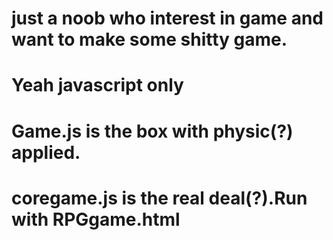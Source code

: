 # just a noob who interest in game and want to make some shitty game.
# Yeah javascript only
# Game.js is the box with physic(?) applied.
# coregame.js is the real deal(?).Run with RPGgame.html
